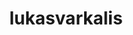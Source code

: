 ---
title: lukasvarkalis
github: https://github.com/lukasvarkalis
mode: dark
transition: 1s
score: 72.6
archetype:
- Descriptive
---